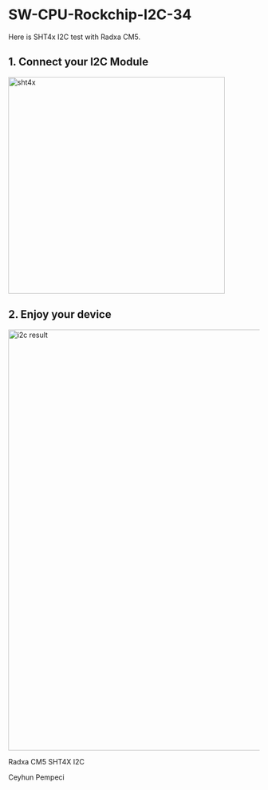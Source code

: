 # SW-CPU-Rockchip-I2C-34


Here is SHT4x I2C test with Radxa CM5.

## 1. Connect your I2C Module

<img width="434" alt="sht4x" src="https://github.com/user-attachments/assets/01980470-68c6-4923-bef3-bce7f34f70ac" />

## 2. Enjoy your device

<img width="843" alt="i2c result" src="https://github.com/user-attachments/assets/eedca416-cc33-4832-a4f8-2d1279549791" />


Radxa CM5 SHT4X I2C

Ceyhun Pempeci
